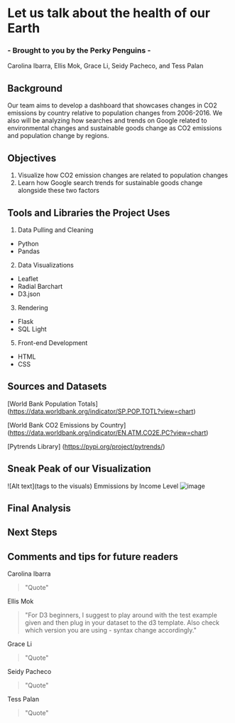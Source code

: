 # Let us talk about the health of our Earth 

### - Brought to you by the Perky Penguins - 
Carolina Ibarra, Ellis Mok, Grace Li, Seidy Pacheco, and Tess Palan

## Background
Our team aims to develop a dashboard that showcases changes in CO2 emissions by country relative to population changes from 2006-2016. 
We also will be analyzing how searches and trends on Google related to environmental changes and sustainable goods change as CO2 emissions and population change by regions.

## Objectives
1. Visualize how CO2 emission changes are related to population changes
2. Learn how Google search trends for sustainable goods change alongside these two factors

## Tools and Libraries the Project Uses
1. Data Pulling and Cleaning
  - Python
   - Pandas
2. Data Visualizations
  - Leaflet 
  - Radial Barchart 
  - D3.json 
3. Rendering
  - Flask
  - SQL Light
5. Front-end Development
  - HTML
  - CSS

## Sources and Datasets 
[World Bank Population Totals] (https://data.worldbank.org/indicator/SP.POP.TOTL?view=chart)

[World Bank CO2 Emissions by Country] (https://data.worldbank.org/indicator/EN.ATM.CO2E.PC?view=chart)

[Pytrends Library] (https://pypi.org/project/pytrends/)

## Sneak Peak of our Visualization
![Alt text](tags to the visuals)
Emmissions by Income Level
![image](https://user-images.githubusercontent.com/75353991/117095612-a6daa000-ad1b-11eb-8dec-dfdef4b9176a.png)


## Final Analysis

## Next Steps

## Comments and tips for future readers
Carolina Ibarra
> "Quote" 

Ellis Mok
> "For D3 beginners, I suggest to play around with the test example given and then plug in your dataset to the d3 template. 
> Also check which version you are using - syntax change accordingly."

Grace Li
> "Quote" 

Seidy Pacheco
> "Quote"

Tess Palan
> "Quote" 
